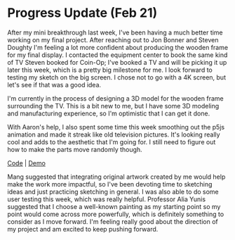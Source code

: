 # Progress Update (Feb 21)
After my mini breakthrough last week, I've been having a much better time working on my final project. After reaching out to Jon Bonner and Steven Doughty I'm feeling a lot more confident about producing the wooden frame for my final display. I contacted the equipment center to book the same kind of TV Steven booked for Coin-Op; I've booked a TV and will be picking it up later this week, which is a pretty big milestone for me. I look forward to testing my sketch on the big screen. I chose not to go with a 4K screen, but let's see if that was a good idea.

I'm currently in the process of designing a 3D model for the wooden frame surrounding the TV. This is a bit new to me, but I have some 3D modeling and manufacturing experience, so I'm optimistic that I can get it done.

With Aaron's help, I also spent some time this week smoothing out the p5js animation and made it streak like old television pictures. It's looking really cool and adds to the aesthetic that I'm going for. I still need to figure out how to make the parts move randomly though.

[Code](https://editor.p5js.org/taxicabguy/sketches/RW4-ij04E) | [Demo](https://editor.p5js.org/taxicabguy/full/RW4-ij04E)

Mang suggested that integrating original artwork created by me would help make the work more impactful, so I've been devoting time to sketching ideas and just practicing sketching in general.
I was also able to do some user testing this week, which was really helpful. Professor Alia Yunis suggested that I choose a well-known painting as my starting point so my point would come across more powerfully, which is definitely something to consider as I move forward. I'm feeling really good about the direction of my project and am excited to keep pushing forward.
